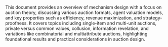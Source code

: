 This document provides an overview of mechanism design with a focus on auction theory, discussing various auction formats, agent valuation models, and key properties such as efficiency, revenue maximization, and strategy-proofness. It covers topics including single-item and multi-unit auctions, private versus common values, collusion, information revelation, and variations like combinatorial and multiattribute auctions, highlighting foundational results and practical considerations in auction design.
